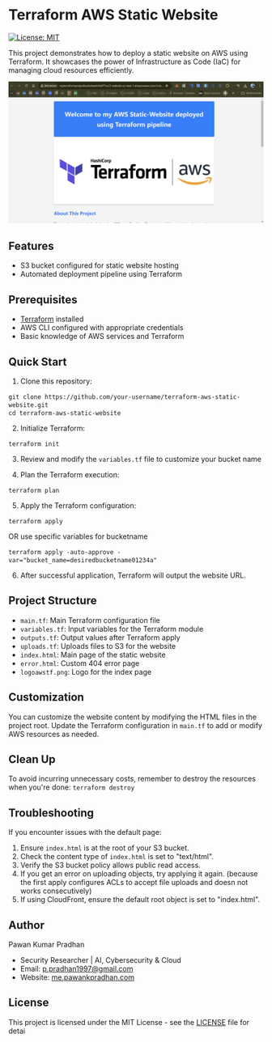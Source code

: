 # Terraform AWS Static Website

[![License: MIT](https://img.shields.io/badge/License-MIT-yellow.svg)](https://opensource.org/licenses/MIT)

This project demonstrates how to deploy a static website on AWS using Terraform. It showcases the power of Infrastructure as Code (IaC) for managing cloud resources efficiently.

![Server Running](https://github.com/pawan971/terraform-aws-static-website/blob/main/Serverrunning_SS.png)


## Features

- S3 bucket configured for static website hosting
- Automated deployment pipeline using Terraform

## Prerequisites

- [Terraform](https://www.terraform.io/downloads.html) installed
- AWS CLI configured with appropriate credentials
- Basic knowledge of AWS services and Terraform

## Quick Start

1. Clone this repository:
```   
git clone https://github.com/your-username/terraform-aws-static-website.git
cd terraform-aws-static-website
```

2. Initialize Terraform:
```
terraform init
```

3. Review and modify the `variables.tf` file to customize your bucket name

5. Plan the Terraform execution:
```
terraform plan
```

5. Apply the Terraform configuration:
```
terraform apply
```
  OR use specific variables for bucketname
```
terraform apply -auto-approve -var="bucket_name=desiredbucketname01234a"
```
6. After successful application, Terraform will output the website URL.

## Project Structure

- `main.tf`: Main Terraform configuration file
- `variables.tf`: Input variables for the Terraform module
- `outputs.tf`: Output values after Terraform apply
- `uploads.tf`: Uploads files to S3 for the website
- `index.html`: Main page of the static website
- `error.html`: Custom 404 error page
- `logoawstf.png`: Logo for the index page

## Customization

You can customize the website content by modifying the HTML files in the project root. Update the Terraform configuration in `main.tf` to add or modify AWS resources as needed.

## Clean Up

To avoid incurring unnecessary costs, remember to destroy the resources when you're done:
```terraform destroy```

## Troubleshooting

If you encounter issues with the default page:

1. Ensure `index.html` is at the root of your S3 bucket.
2. Check the content type of `index.html` is set to "text/html".
3. Verify the S3 bucket policy allows public read access.
4. If you get an error on uploading objects, try applying it again. (because the first apply configures ACLs to accept file uploads and doesn not works consecutively)
5. If using CloudFront, ensure the default root object is set to "index.html".

## Author

Pawan Kumar Pradhan
- Security Researcher | AI, Cybersecurity & Cloud
- Email: p.pradhan1997@gmail.com
- Website: [me.pawankpradhan.com](https://me.pawankpradhan.com)

## License

This project is licensed under the MIT License - see the [LICENSE](LICENSE) file for detai
